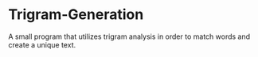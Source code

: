 Trigram-Generation
==================

A small program that utilizes trigram analysis in order to match words and create a unique text.
